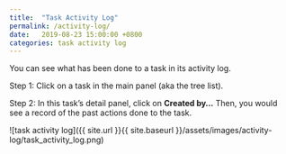 ```yaml
---
title:  "Task Activity Log"
permalink: /activity-log/
date:   2019-08-23 15:00:00 +0800
categories: task activity log
---
```

You can see what has been done to a task in its activity log.

Step 1: Click on a task in the main panel (aka the tree list).

Step 2: In this task’s detail panel, click on **Created by…** Then, you would see a record of the past actions done to the task.

![task activity log]({{ site.url }}{{ site.baseurl }}/assets/images/activity-log/task_activity_log.png)
